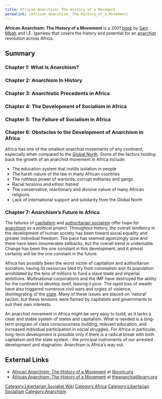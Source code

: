 ```yaml
---
title: African Anarchism: The History of a Movement
permalink: /African_Anarchism:_The_History_of_a_Movement/
---
```


**African Anarchism: The History of a Movement** is a 2001
[book](List_of_Libertarian_Socialist_Books "wikilink") by [Sam
Mbah](Sam_Mbah "wikilink") and I.E. Igariwey that covers the history and
potential for an [anarchist](Anarchism "wikilink") revolution across
Africa.

## Summary

### Chapter 1: What Is Anarchism?

### Chapter 2: Anarchism In History

### Chapter 3: Anarchistic Precedents in Africa

### Chapter 4: The Development of Socialism in Africa

### Chapter 5: The Failure of Socialism in Africa

### Chapter 6: Obstacles to the Development of Anarchism in Africa

Africa has one of the smallest anarchist movements of any continent,
especially when compared to the [Global North](Global_North "wikilink").
Some of the factors holding back the growth of an anarchist movement in
Africa include:

- The education system that instills isolation in people
- The harsh nature of the law in many African countries
- The ruthless power of warlords, corrupt militaries and gangs
- Racial tensions and ethnic hatred
- The conservative, reactionary and divisive nature of many African
  religions.
- Lack of international support and solidarity from the Global North

### Chapter 7: Anarchism’s Future in Africa

The failures of [capitalism](capitalism "wikilink") and [authoritarian
socialism](Authoritarian_Socialism "wikilink") offer hope for
[anarchism](anarchism "wikilink") as a political project. Throughout
history, the overall tendency in the development of human society has
been toward social equality and greater individual freedom. The pace has
seemed agonizingly slow and there have been innumerable setbacks, but
the overall trend is undeniable. Change has been the one constant in
this development, and it almost certainly will be the one constant in
the future.

Africa has possibly been the worst victim of capitalism and
authoritarian socialism, having its resources bled try from colonialism
and its population annihilated by the tens of millions to fund a slave
trade and imperial ambitions. Multinational corporations and the IMF
have destroyed the ability for the continent to develop itself, leaving
it poor. The rapid loss of wealth have also triggered numerous civil
wars and orgies of violence, disintegrating of the
[state](State_(Polity) "wikilink"). Many of these issues are placed on
'natural' racism, but these tensions were flamed by capitalists and
governments to suit their own interests.

An anarchist movement in Africa might be very easy to build, as it lacks
a clear and stable system of states and capitalism. What is needed is a
long-term program of class consciousness building, relevant education,
and increased individual participation in social struggles. For Africa
in particular, long-term development is possible only if there is a
radical break with both capitalism and the state system - the principal
instruments of our arrested development and stagnation. Anarchism is
Africa’s way out.

## External Links

- [African Anarchism: The History of a
  Movement](https://libcom.org/files/African%20Anarchism%20-%20Mbah%20and%20Igariwey.pdf)
  at [libcom.org](libcom.org "wikilink")
- [African Anarchism: The History of a
  Movement](https://theanarchistlibrary.org/library/sam-mbah-i-e-igariwey-african-anarchism-the-history-of-a-movement)
  at [theanarchistlibrary.org](theanarchistlibrary.org "wikilink")

[Category:Libertarian Socialist
Wiki](Category:Libertarian_Socialist_Wiki "wikilink")
[Category:Africa](Category:Africa "wikilink") [Category:Libertarian
Socialism](Category:Libertarian_Socialism "wikilink")
[Category:Anarchism](Category:Anarchism "wikilink")